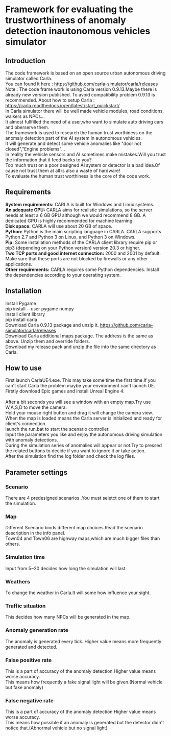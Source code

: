 # Framework for evaluating the trustworthiness of anomaly detection inautonomous vehicles simulator
## Introduction
The code framework is based on an open source urban autonomous driving simulator called Carla.<br>
You can found it here : https://github.com/carla-simulator/carla/releases <br>
Note : The code frame work is using Carla version 0.9.13.Maybe there is already new version published.
To avoid compatibility problem 0.9.13 is recommended.
About how to setup Carla : https://carla.readthedocs.io/en/latest/start_quickstart/ <br>
In Carla simulator there will be well made vehicle modules, road conditions, walkers as NPCs...<br>
It almost fullfilled the need of a user,who want to simulate auto driving cars and oberserve them.<br>
The framework is used to research the human trust worthiness on the anomaly detection part of the AI system in autonomous vehicles.<br>
It will generate and detect some vehicle anomalies like "door not closed","Engine problems"...<br>
In reality the vehicle sensors and AI sometimes make mistakes.Will you trust the information that it feed backs to you?<br>
Too much trust on a poor designed AI system or detector is a bad idea.Of cause not trust them at all is also a waste of hardware!<br>
To evaluate the human trust worthiness is the core of the code work.

## Requirements
<strong>System requirements:</strong> CARLA is built for Windows and Linux systems.<br>
<strong>An adequate GPU:</strong> CARLA aims for realistic simulations, so the server needs at least a 6 GB GPU although we would recommend 8 GB. A dedicated GPU is highly recommended for machine learning.<br>
<strong>Disk space:</strong> CARLA will use about 20 GB of space.<br>
<strong>Python:</strong> Python is the main scripting language in CARLA. CARLA supports Python 2.7 and Python 3 on Linux, and Python 3 on Windows.<br>
<strong>Pip:</strong> Some installation methods of the CARLA client library require pip or pip3 (depending on your Python version) version 20.3 or higher.<br>
<strong>Two TCP ports and good internet connection:</strong> 2000 and 2001 by default. Make sure that these ports are not blocked by firewalls or any other applications.<br>
<strong>Other requirements:</strong> CARLA requires some Python dependencies. Install the dependencies according to your operating system.

## Installation
Install Pygame<br>
pip install --user pygame numpy<br>
Install client library<br>
pip install carla<br>
Download Carla 0.9.13 package and unzip it. https://github.com/carla-simulator/carla/releases <br>
Download Carla additional maps package. The address is the same as above. Unzip them and override folders.<br>
Download my release pack and unzip the file into the same directory as Carla.

## How to use
First launch CarlaUE4.exe. This may take some time the first time.If you can't start Carla the problem maybe your environment can't launch UE.<br>
Firstly download Epic games and install Unreal Engine 4.<br>
<br>
After a bit seconds you will see a window with an empty map.Try use W,A,S,D to move the camera.<br>
Hold your mouse right button and drag it will change the camera view.<br>
When the map is loaded means the Carla server is initialized and ready for client's connection.<br>
launch the run.bat to start the scenario controller.<br>
Input the parameters you like and enjoy the autonomous driving simulation with anomaly detections.<br>
During the simulation series of anomalies will appear or not.Try to pressed the related buttons to decide if you want to ignore it or take action.<br>
After the simulation find the log folder and check the log files.

## Parameter settings
### Scenario
There are 4 predesigned scenarios .You must seletct one of them to start the simulation.
### Map 
Different Scenario binds different map choices.Read the scenario description in the info panel.<br>
Town04 and Town06 are highway maps,which are much bigger files than others.
### Simulation time
Input from 5~20 decides how long the simulation will last.
### Weathers
To change the weather in Carla.It will some how influence your sight.
### Traffic situation
This decides how many NPCs will be generated in the map.
### Anomaly generation rate
The anomaly is generated every tick. Higher value means more frequently generated and detected.
### False positive rate
This is a part of accuracy of the anomaly detection.Higher value means worse accuracy.<br>
This means how frequently a fake signal light will be given.(Normal vehicle but fake anomaly)
### False negative rate
This is a part of accuracy of the anomaly detection.Higher value means worse accuracy.<br>
This means how possible if an anomaly is generated but the detector didn't notice that.(Abnormal vehicle but no signal light)